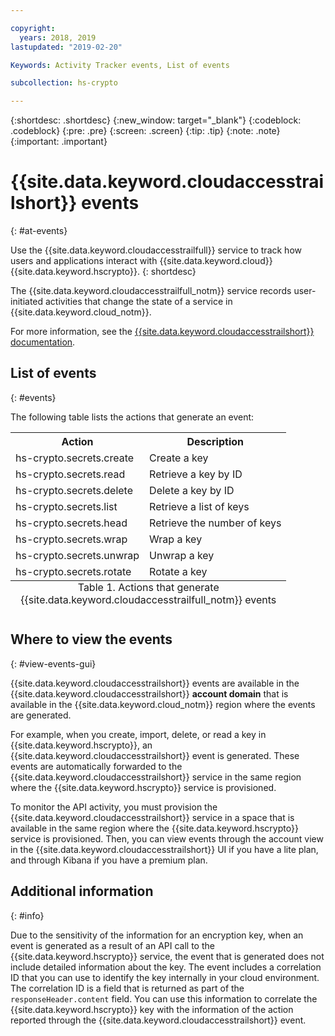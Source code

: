 ```yaml
---

copyright:
  years: 2018, 2019
lastupdated: "2019-02-20"

Keywords: Activity Tracker events, List of events

subcollection: hs-crypto

---
```

{:shortdesc: .shortdesc}
{:new_window: target="_blank"}
{:codeblock: .codeblock}
{:pre: .pre}
{:screen: .screen}
{:tip: .tip}
{:note: .note}
{:important: .important}

# {{site.data.keyword.cloudaccesstrailshort}} events
{: #at-events}

Use the {{site.data.keyword.cloudaccesstrailfull}} service to track how users and applications interact with {{site.data.keyword.cloud}} {{site.data.keyword.hscrypto}}.
{: shortdesc}

The {{site.data.keyword.cloudaccesstrailfull_notm}} service records user-initiated activities that change the state of a service in {{site.data.keyword.cloud_notm}}.

For more information, see the [{{site.data.keyword.cloudaccesstrailshort}} documentation](/docs/services/cloud-activity-tracker?topic=cloud-activity-tracker-getting-started-with-cla).

## List of events
{: #events}

The following table lists the actions that generate an event:

<table>
    <tr>
        <th>Action</th>
        <th>Description</th>
    </tr>
    <tr>
        <td>hs-crypto.secrets.create</td>
        <td>Create a key</td>
    </tr>
    <tr>
        <td>hs-crypto.secrets.read</td>
        <td>Retrieve a key by ID</td>
    </tr>
   <tr>
        <td>hs-crypto.secrets.delete</td>
        <td>Delete a key by ID</td>
    </tr>
    <tr>
        <td>hs-crypto.secrets.list</td>
        <td>Retrieve a list of keys</td>
    </tr>
    <tr>
        <td>hs-crypto.secrets.head</td>
        <td>Retrieve the number of keys</td>
    </tr>
     <tr>
        <td>hs-crypto.secrets.wrap</td>
        <td>Wrap a key</td>
    </tr>
     <tr>
        <td>hs-crypto.secrets.unwrap</td>
        <td>Unwrap a key</td>
    </tr>
     <tr>
        <td>hs-crypto.secrets.rotate</td>
        <td>Rotate a key</td>
    </tr>
    <caption style="caption-side:bottom;">Table 1. Actions that generate {{site.data.keyword.cloudaccesstrailfull_notm}} events</caption>
</table>

## Where to view the events
{: #view-events-gui}

<!-- Option 2: Add the following sentence if your service sends events to the account domain. -->

{{site.data.keyword.cloudaccesstrailshort}} events are available in the {{site.data.keyword.cloudaccesstrailshort}} **account domain** that is available in the {{site.data.keyword.cloud_notm}} region where the events are generated.

For example, when you create, import, delete, or read a key in {{site.data.keyword.hscrypto}}, an {{site.data.keyword.cloudaccesstrailshort}} event is generated. These events are automatically forwarded to the {{site.data.keyword.cloudaccesstrailshort}} service in the same region where the {{site.data.keyword.hscrypto}} service is provisioned.

To monitor the API activity, you must provision the {{site.data.keyword.cloudaccesstrailshort}} service in a space that is available in the same region where the {{site.data.keyword.hscrypto}} service is provisioned. Then, you can view events through the account view in the {{site.data.keyword.cloudaccesstrailshort}} UI if you have a lite plan, and through Kibana if you have a premium plan.

## Additional information
{: #info}

Due to the sensitivity of the information for an encryption key, when an event is generated as a result of an API call to the {{site.data.keyword.hscrypto}} service, the event that is generated does not include detailed information about the key. The event includes a correlation ID that you can use to identify the key internally in your cloud environment. The correlation ID is a field that is returned as part of the `responseHeader.content` field. You can use this information to correlate the {{site.data.keyword.hscrypto}} key with the information of the action reported through the {{site.data.keyword.cloudaccesstrailshort}} event.
